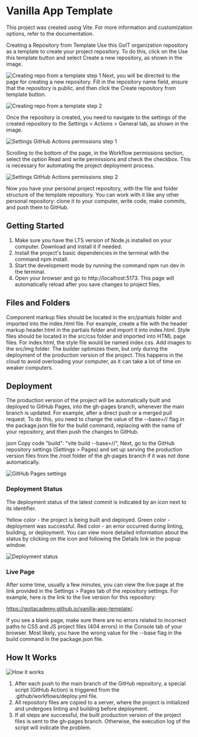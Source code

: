# Vanilla App Template
This project was created using Vite. For more information and customization options, refer to the documentation.

Creating a Repository from Template
Use this GoIT organization repository as a template to create your project repository. To do this, click on the Use this template button and select Create a new repository, as shown in the image.

![Creating repo from a template step 1](./assets/template-step-1.png)
Next, you will be directed to the page for creating a new repository. Fill in the repository name field, ensure that the repository is public, and then click the Create repository from template button.

![Creating repo from a template step 2](./assets/template-step-2.png)

Once the repository is created, you need to navigate to the settings of the created repository to the Settings > Actions > General tab, as shown in the image.

![Settings GitHub Actions permissions step 1](./assets/gh-actions-perm-1.png)

Scrolling to the bottom of the page, in the Workflow permissions section, select the option Read and write permissions and check the checkbox. This is necessary for automating the project deployment process.

![Settings GitHub Actions permissions step 2](./assets/gh-actions-perm-2.png)

Now you have your personal project repository, with the file and folder structure of the template repository. You can work with it like any other personal repository: clone it to your computer, write code, make commits, and push them to GitHub.

## Getting Started
1. Make sure you have the LTS version of Node.js installed on your computer. Download and install it if needed.
2. Install the project's basic dependencies in the terminal with the command npm install.
3. Start the development mode by running the command npm run dev in the terminal.
4. Open your browser and go to http://localhost:5173. This page will automatically reload after you save changes to project files.

## Files and Folders

Component markup files should be located in the src/partials folder and imported into the index.html file. For example, create a file with the header markup header.html in the partials folder and import it into index.html.
Style files should be located in the src/css folder and imported into HTML page files. For index.html, the style file would be named index.css.
Add images to the src/img folder. The builder optimizes them, but only during the deployment of the production version of the project. This happens in the cloud to avoid overloading your computer, as it can take a lot of time on weaker computers.

## Deployment

The production version of the project will be automatically built and deployed to GitHub Pages, into the gh-pages branch, whenever the main branch is updated. For example, after a direct push or a merged pull request. To do this, you need to change the value of the --base=/<REPO>/ flag in the package.json file for the build command, replacing <REPO> with the name of your repository, and then push the changes to GitHub.

json
Copy code
"build": "vite build --base=/<REPO>/",
Next, go to the GitHub repository settings (Settings > Pages) and set up serving the production version files from the /root folder of the gh-pages branch if it was not done automatically.

![GitHub Pages settings](./assets/repo-settings.png)

### Deployment Status

The deployment status of the latest commit is indicated by an icon next to its identifier.

Yellow color - the project is being built and deployed.
Green color - deployment was successful.
Red color - an error occurred during linting, building, or deployment.
You can view more detailed information about the status by clicking on the icon and following the Details link in the popup window.

![Deployment status](./assets/deploy-status.png)

### Live Page
After some time, usually a few minutes, you can view the live page at the link provided in the Settings > Pages tab of the repository settings. For example, here is the link to the live version for this repository:

https://goitacademy.github.io/vanilla-app-template/.

If you see a blank page, make sure there are no errors related to incorrect paths to CSS and JS project files (404 errors) in the Console tab of your browser. Most likely, you have the wrong value for the --base flag in the build command in the package.json file.

## How It Works

![How it works](./assets/how-it-works.png)
1. After each push to the main branch of the GitHub repository, a special script (GitHub Action) is triggered from the .github/workflows/deploy.yml file.
2. All repository files are copied to a server, where the project is initialized and undergoes linting and building before deployment.
3. If all steps are successful, the built production version of the project files is sent to the gh-pages branch. Otherwise, the execution log of the script will indicate the problem.
